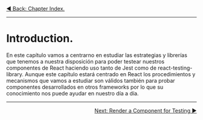 <p align="left">
 <a href="05_00.md">◀ Back: Chapter Index.</a>
</p>

---
# Introduction.

En este capítulo vamos a centrarno en estudiar las estrategias y librerías que tenemos a nuestra disposición para poder testear nuestros componentes de React haciendo uso tanto de Jest como de react-testing-library. Aunque este capítulo estará centrado en React los procedimientos y mecanismos que vamos a estudiar son válidos también para probar componentes desarrollados en otros frameworks por lo que su conocimiento nos puede ayudar en nuestro día a día.

---

<p align="right">
 <a href="05_02.md">Next: Render a Component for Testing ▶</a>
</p>
